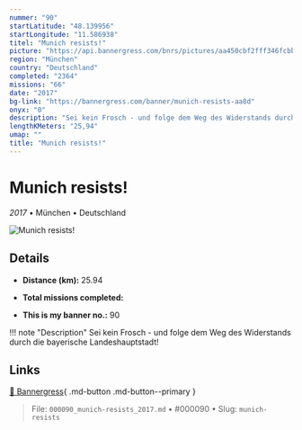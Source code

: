 ```yaml
---
nummer: "90"
startLatitude: "48.139956"
startLongitude: "11.586938"
titel: "Munich resists!"
picture: "https://api.bannergress.com/bnrs/pictures/aa450cbf2fff346fcbba9f846ff0b53f"
region: "München"
country: "Deutschland"
completed: "2364"
missions: "66"
date: "2017"
bg-link: "https://bannergress.com/banner/munich-resists-aa8d"
onyx: "0"
description: "Sei kein Frosch - und folge dem Weg des Widerstands durch die bayerische Landeshauptstadt!"
lengthKMeters: "25,94"
umap: ""
title: "Munich resists!"
---
```

# Munich resists!

*2017* • München • Deutschland

![Munich resists!](https://api.bannergress.com/bnrs/pictures/aa450cbf2fff346fcbba9f846ff0b53f)

## Details
- **Distance (km):** 25.94

- **Total missions completed:** 
- **This is my banner no.:** 90


!!! note "Description"
    Sei kein Frosch - und folge dem Weg des Widerstands durch die bayerische Landeshauptstadt!



## Links
[🔗 Bannergress](https://bannergress.com/banner/munich-resists-aa8d){ .md-button .md-button--primary }



> File: `000090_munich-resists_2017.md` • #000090 • Slug: `munich-resists`
